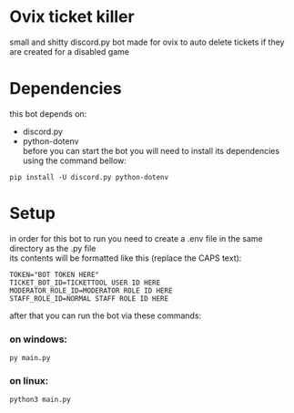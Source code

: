 # Ovix ticket killer
small and shitty discord.py bot made for ovix to auto delete tickets if they are created for a disabled game

# Dependencies
this bot depends on:
- discord.py
- python-dotenv  
before you can start the bot you will need to install its dependencies using the command bellow:  
```
pip install -U discord.py python-dotenv
```

# Setup
in order for this bot to run you need to create a .env file in the same directory as the .py file  
its contents will be formatted like this (replace the CAPS text):
```env
TOKEN="BOT TOKEN HERE"
TICKET_BOT_ID=TICKETTOOL USER ID HERE
MODERATOR_ROLE_ID=MODERATOR ROLE ID HERE
STAFF_ROLE_ID=NORMAL STAFF ROLE ID HERE
```
after that you can run the bot via these commands:  
### on windows:
```
py main.py
```
### on linux:
```bash
python3 main.py
```
